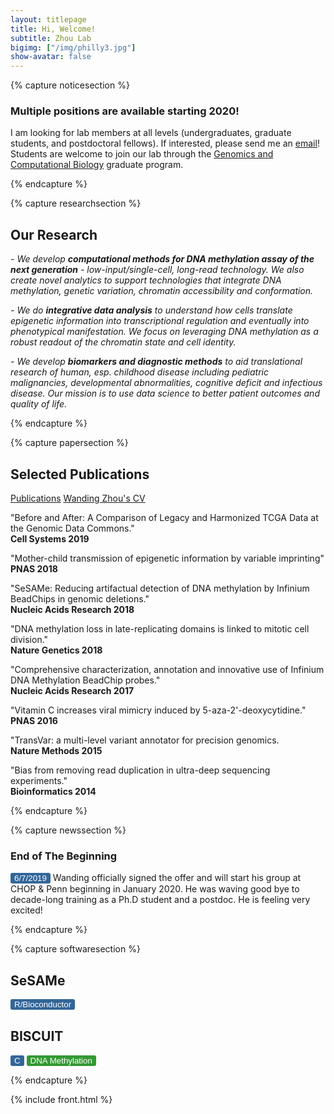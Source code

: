 ```yaml
---
layout: titlepage
title: Hi, Welcome!
subtitle: Zhou Lab
bigimg: ["/img/philly3.jpg"]
show-avatar: false
---
```


<!-- Notice Section -->

{% capture noticesection %}

### Multiple positions are available starting 2020!
I am looking for lab members at all levels (undergraduates, graduate students, and postdoctoral fellows). 
If interested, please send me an [email](mailto:zhouwanding@gmail.com)! Students are welcome to join our lab through the [Genomics and Computational Biology](https://www.med.upenn.edu/gcb/index.shtml) graduate program.

{% endcapture %}


<!-- Research Section -->

{% capture researchsection %}

## Our Research

_- We develop **computational methods for DNA methylation assay of the next generation** - low-input/single-cell, long-read technology. We also create novel analytics to support technologies that integrate DNA methylation, genetic variation, chromatin accessibility and conformation._

_- We do **integrative data analysis** to understand how cells translate epigenetic information into transcriptional regulation and eventually into phenotypical manifestation.  We focus on leveraging DNA methylation as a robust readout of the chromatin state and cell identity._

_- We develop **biomarkers and diagnostic methods** to aid translational research of human, esp. childhood disease including pediatric malignancies, developmental abnormalities, cognitive deficit and infectious disease. Our mission is to use data science to better patient outcomes and quality of life._

{% endcapture %}


<!-- Publication Section -->

{% capture papersection %}
## Selected Publications

<a href="http://zwdzwd.io/papers/Publications_latest.pdf" class="btn btn-primary btn-md" role="button">Publications</a>
<a href="http://zwdzwd.io/papers/WandingZhou_CV_latest.pdf" class="btn btn-primary btn-md" role="button">Wanding Zhou's CV</a>

"Before and After: A Comparison of Legacy and Harmonized TCGA Data at the Genomic Data Commons."
<br>**Cell Systems 2019** <a href="http://zwdzwd.io/papers/2019CellSys.pdf"><i class="fa fa-file-text-o"></i></a>

"Mother-child transmission of epigenetic information by variable imprinting"<br>**PNAS 2018** <a href="http://zwdzwd.io/papers/2018PNAS.pdf"><i class="fa fa-file-text-o"></i></a>

"SeSAMe: Reducing artifactual detection of DNA methylation by Infinium BeadChips in genomic deletions."<br>**Nucleic Acids Research 2018** <a href="http://zwdzwd.io/papers/2018NAR.pdf"><i class="fa fa-file-text-o"></i></a>

"DNA methylation loss in late-replicating domains is linked to mitotic cell division."<br>**Nature Genetics 2018** <a href="http://zwdzwd.io/papers/2018NG.pdf"><i class="fa fa-file-text-o"></i></a>

"Comprehensive characterization, annotation and innovative use of Infinium DNA Methylation BeadChip probes."<br>**Nucleic Acids Research 2017** <a href="http://zwdzwd.io/papers/2017NAR.pdf"><i class="fa fa-file-text-o"></i></a>

"Vitamin C increases viral mimicry induced by 5-aza-2'-deoxycytidine."<br>**PNAS 2016** <a href="http://zwdzwd.io/papers/2016PNAS.pdf"><i class="fa fa-file-text-o"></i></a>

"TransVar: a multi-level variant annotator for precision genomics.<br>**Nature Methods 2015** <a href="http://zwdzwd.io/papers/2015NM.pdf"><i class="fa fa-file-text-o"></i></a>

"Bias from removing read duplication in ultra-deep sequencing experiments."<br>**Bioinformatics 2014** <a href="http://zwdzwd.io/papers/2014Bioinf.pdf"><i class="fa fa-file-text-o"></i></a>

{% endcapture %}


<!-- Team section -->
<!-- see _includes/front.html -->




<!-- News section -->
{% capture newssection %}

### End of The Beginning
<button style="background-color:#336699; color:white; border:none; border-radius:3px" disabled>6/7/2019</button>
Wanding officially signed the offer and will start his group at CHOP & Penn beginning in January 2020. He was waving good bye to decade-long training as a Ph.D student and a postdoc. He is feeling very excited!

{% endcapture %}



<!-- Software section -->
{% capture softwaresection %}

## SeSAMe
<button style="background-color:#336699; color:white; border:none; border-radius:3px" disabled>R/Bioconductor</button>
## BISCUIT
<button style="background-color:#336699; color:white; border:none; border-radius:3px" disabled>C</button>
<button style="background-color:#339933; color:white; border:none; border-radius:3px" disabled>DNA Methylation</button> 

{% endcapture %}



<!-- Contact section -->
<!-- see _includes/front.html -->





<!-- End of all sections -->

{% include front.html %}





<!-- --- -->

<!-- <center> -->
<!-- <a class="twitter-timeline" data-width="366" data-height="555" data-theme="dark" data-link-color="#19CF86" href="https://twitter.com/zhouwanding?ref_src=twsrc%5Etfw">Tweets by Wanding</a> <script async src="https://platform.twitter.com/widgets.js" charset="utf-8"></script> -->
<!-- </center> -->


<script src="js/jquery-1.11.2.min.js"></script>
<!-- <script src="js/typed.2.0.9.js" type="text/javascript"></script> -->
<script src="https://cdn.jsdelivr.net/npm/typed.js@2.0.9"></script>

<script>
var typed = new Typed('.typed', {
  strings: ["DNA Methylation.", "Epigenetics.", "Cancer Genomics.", "Machine Learning."],
  typeSpeed: 200,
  backdelay: 2000,
  loop: true
});
</script>
